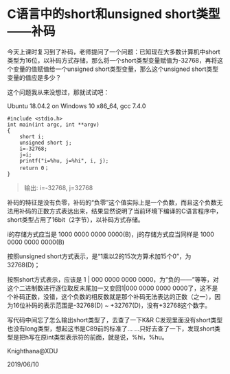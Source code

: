 
# C语言中的short和unsigned short类型——补码

 今天上课时复习到了补码，老师提问了一个问题：已知现在大多数计算机中short类型为16位，以补码方式存储，那么将一个short类型变量赋值为-32768，再将这个变量的值赋值给一个unsigned short类型变量，那么这个unsigned short类型变量的值应是多少？
 
 这个问题我从来没想过，那就试试吧：
 
 Ubuntu 18.04.2 on Windows 10 x86\_64, gcc 7.4.0

```
#include <stdio.h>
int main(int argc, int **argv)
{
	short i;
	unsigned short j;
	i=-32768;
	j=i;
	printf("i=%hu, j=%hi", i, j);
	return 0；
}
```

> 输出: i=-32768, j=32768

 补码的特征是没有负零，补码的“负零”这个值实际上是一个负数，而且这个负数无法用补码的正数方式表达出来，结果显然说明了当前环境下编译的C语言程序中，short类型占用了16bit（2字节），以补码方式存储。

 i的存储方式应当是 1000 0000 0000 0000(B)，j的存储方式应当同样是 1000 0000 0000 0000(B)

 按照unsigned short方式表示，是“1乘以2的15次方算术加15个0”，为32768(D)；
 
 按照short方式表示，应该是 1 | 000 0000 0000 0000，为“负的——”等等，对这个二进制数进行逐位取反末尾加一又变回1|000 0000 0000 0000了，这不是个补码正数，没错，这个负数的相反数就是那个补码无法表达的正数（之一），因为16位补码的表示范围是-32768(D) ~ +32767(D)，没有+32768这个数字。

 写代码中间忘了怎么输出short类型了，去查了一下K&R C发现里面没有short类型也没有long类型，想起这书是C89前的标准了... ...只好去查了一下，发现short类型是把h写在原int类型表示符的前面，就是说，%hi，%hu。

 Knighthana@XDU

 2019/06/10

